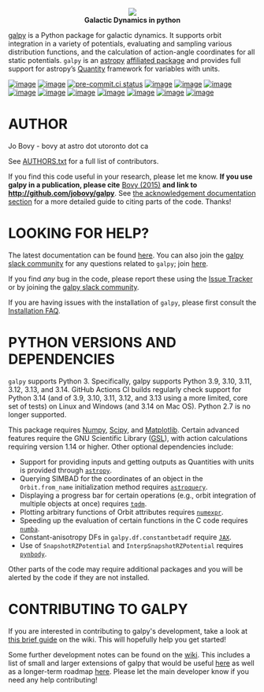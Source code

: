 <p align="center">
    <a href="http://www.galpy.org" target="_blank"><img src="https://galpy.readthedocs.io/en/latest/_static/galpy-logo-small.gif"></a><br/>
    <b>Galactic Dynamics in python</b>
</p>

[galpy](http://www.galpy.org) is a Python package for galactic dynamics. It supports orbit integration in a variety of potentials, evaluating and sampling various distribution functions, and the calculation of action-angle coordinates for all static potentials. `galpy` is an [astropy](http://www.astropy.org/) [affiliated package](http://www.astropy.org/affiliated/) and provides full support for astropy’s [Quantity](http://docs.astropy.org/en/stable/api/astropy.units.Quantity.html) framework for variables with units.

[![image](https://github.com/jobovy/galpy/actions/workflows/build.yml/badge.svg?branch=main)](https://github.com/jobovy/galpy/actions/workflows/build.yml) [![image](https://github.com/jobovy/galpy/actions/workflows/build_windows.yml/badge.svg?branch=main)](https://github.com/jobovy/galpy/actions/workflows/build_windows.yml) [![pre-commit.ci status](https://results.pre-commit.ci/badge/github/jobovy/galpy/main.svg)](https://results.pre-commit.ci/latest/github/jobovy/galpy/main)
[![image](https://codecov.io/gh/jobovy/galpy/branch/main/graph/badge.svg?token=nIqjwFncfP)](https://codecov.io/gh/jobovy/galpy) [![image](https://readthedocs.org/projects/galpy/badge/?version=latest)](http://docs.galpy.org/en/latest/)
[![image](http://img.shields.io/pypi/v/galpy.svg)](https://pypi.python.org/pypi/galpy/) [![image](https://img.shields.io/pypi/pyversions/galpy?logo=python&logoColor=white)](https://pypi.python.org/pypi/galpy/) [![image](https://anaconda.org/conda-forge/galpy/badges/version.svg)](https://anaconda.org/conda-forge/galpy) [![image](https://img.shields.io/github/commits-since/jobovy/galpy/latest)](https://github.com/jobovy/galpy/commits/main)
[![image](http://img.shields.io/badge/license-New%20BSD-brightgreen.svg)](https://github.com/jobovy/galpy/blob/main/LICENSE) [![image](http://img.shields.io/badge/DOI-10.1088/0067%2D%2D0049/216/2/29-blue.svg)](http://dx.doi.org/10.1088/0067-0049/216/2/29) [![image](http://img.shields.io/badge/powered%20by-AstroPy-orange.svg?style=flat)](http://www.astropy.org/) [![image](https://img.shields.io/badge/join-slack-E01563.svg?style=flat&logo=slack&logoWidth=10)](https://join.slack.com/t/galpy/shared_invite/zt-p6upr4si-mX7u8MRdtm~3bW7o8NA_Ww)

AUTHOR
======

Jo Bovy - bovy at astro dot utoronto dot ca

See
[AUTHORS.txt](https://github.com/jobovy/galpy/blob/main/AUTHORS.txt)
for a full list of contributors.

If you find this code useful in your research, please let me know. **If
you use galpy in a publication, please cite** [Bovy
(2015)](http://adsabs.harvard.edu/abs/2015ApJS..216...29B) **and link to
http://github.com/jobovy/galpy**. See [the acknowledgement documentation
section](http://docs.galpy.org/en/latest/index.html#acknowledging-galpy)
for a more detailed guide to citing parts of the code. Thanks!

LOOKING FOR HELP?
=================

The latest documentation can be found
[here](http://docs.galpy.org/en/latest/). You can also join the
[galpy slack community](https://galpy.slack.com/) for any questions
related to `galpy`; join
[here](https://join.slack.com/t/galpy/shared_invite/zt-p6upr4si-mX7u8MRdtm~3bW7o8NA_Ww).

If you find *any* bug in the code, please report these using the [Issue
Tracker](http://github.com/jobovy/galpy/issues) or by joining the [galpy
slack community](https://galpy.slack.com/).

If you are having issues with the installation of `galpy`, please first
consult the [Installation
FAQ](http://docs.galpy.org/en/latest/installation.html#installation-faq).

PYTHON VERSIONS AND DEPENDENCIES
================================

`galpy` supports Python 3. Specifically, galpy supports Python 3.9, 3.10, 3.11, 3.12,
3.13, and 3.14. GitHub Actions CI builds regularly check support for
Python 3.14 (and of 3.9, 3.10, 3.11, 3.12, and 3.13 using a more limited, core set of tests)
on Linux and Windows (and 3.14 on Mac OS). Python 2.7 is no longer supported.

This package requires [Numpy](https://numpy.org/),
[Scipy](http://www.scipy.org/), and
[Matplotlib](http://matplotlib.sourceforge.net/). Certain advanced
features require the GNU Scientific Library
([GSL](http://www.gnu.org/software/gsl/)), with action calculations
requiring version 1.14 or higher. Other optional dependencies include:

* Support for providing inputs and getting outputs as Quantities with units is provided through
[`astropy`](http://www.astropy.org/).
* Querying SIMBAD for the coordinates of an object in the `Orbit.from_name` initialization method requires [`astroquery`](https://astroquery.readthedocs.io/en/latest/).
* Displaying a progress bar for certain operations (e.g., orbit integration of multiple objects at once) requires [`tqdm`](https://github.com/tqdm/tqdm).
* Plotting arbitrary functions of Orbit attributes requires [`numexpr`](https://github.com/pydata/numexpr).
* Speeding up the evaluation of certain functions in the C code requires [`numba`](https://numba.pydata.org/).
* Constant-anisotropy DFs in `galpy.df.constantbetadf` require [`JAX`](https://github.com/google/jax).
* Use of `SnapshotRZPotential` and `InterpSnapshotRZPotential` requires [`pynbody`](https://github.com/pynbody/pynbody).

Other parts of the code may require additional packages and you will be alerted by the code if they are
not installed.

CONTRIBUTING TO GALPY
=====================

If you are interested in contributing to galpy\'s development, take a
look at [this brief
guide](https://github.com/jobovy/galpy/wiki/Guide-for-new-contributors)
on the wiki. This will hopefully help you get started!

Some further development notes can be found on the
[wiki](http://github.com/jobovy/galpy/wiki/). This includes a list of
small and larger extensions of galpy that would be useful
[here](http://github.com/jobovy/galpy/wiki/Possible-galpy-extensions) as
well as a longer-term roadmap
[here](http://github.com/jobovy/galpy/wiki/Roadmap). Please let the main
developer know if you need any help contributing!
